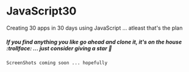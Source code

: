 # JavaScript30
Creating 30 apps in 30 days using JavaScript ... atleast that's the plan

##### If you find anything you like go ahead and clone it, it's on the house  :trollface:  ...  just consider giving a star :star2:

`ScreenShots coming soon ... hopefully`
